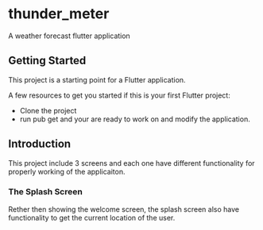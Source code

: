 # thunder_meter

A weather forecast flutter application

## Getting Started

This project is a starting point for a Flutter application.

A few resources to get you started if this is your first Flutter project:

- Clone the project
- run pub get and your are ready to work on and modify the application.

## Introduction

This project include 3 screens and each one have different functionality for properly working of the applicaiton.

### The Splash Screen

Rether then showing the welcome screen, the splash screen also have functionality to get the current location of the user.

<img scr="readme_images/splash_screen_0.jpg">
